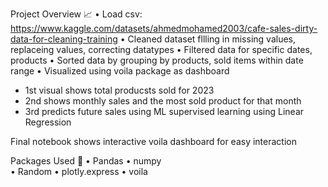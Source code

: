 Project Overview 📈
• Load csv: https://www.kaggle.com/datasets/ahmedmohamed2003/cafe-sales-dirty-data-for-cleaning-training 
• Cleaned dataset fllling in missing values, replaceing values, correcting datatypes 
• Filtered data for specific dates, products
• Sorted data by grouping by products, sold items within date range
• Visualized using voila package as dashboard
  - 1st visual shows total producsts sold for 2023
  - 2nd shows monthly sales and the most sold product for that month
  - 3rd predicts future sales using ML supervised learning using Linear Regression

Final notebook shows interactive voila dashboard for easy interaction

Packages Used 🐼
• Pandas
• numpy  
• Random
• plotly.express 
• voila
